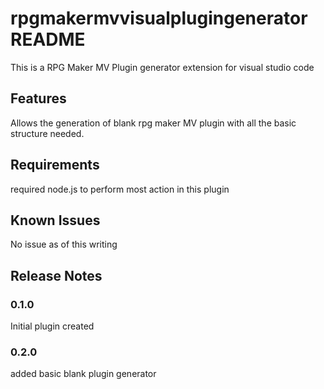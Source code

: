 # rpgmakermvvisualplugingenerator README

This is a RPG Maker MV Plugin generator extension for visual studio code

## Features

Allows the generation of blank rpg maker MV plugin with all the basic structure needed.

## Requirements

required node.js to perform most action in this plugin

## Known Issues

No issue as of this writing

## Release Notes

### 0.1.0
Initial plugin created

### 0.2.0
added basic blank plugin generator